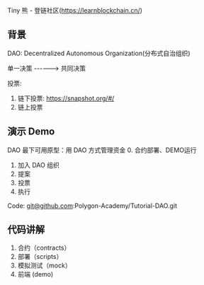 
Tiny 熊 -  登链社区(https://learnblockchain.cn/)

## 背景
DAO: Decentralized Autonomous Organization(分布式自治组织)

单一决策 ------>  共同决策

投票:
1. 链下投票: https://snapshot.org/#/
2. 链上投票


## 演示 Demo
DAO 最下可用原型：用 DAO 方式管理资金
0. 合约部署、DEMO运行
1. 加入 DAO 组织
2. 提案
3. 投票
4. 执行

Code: git@github.com:Polygon-Academy/Tutorial-DAO.git

## 代码讲解

1. 合约（contracts）
2. 部署（scripts）
3. 模拟测试（mock）
4. 前端 (demo)
